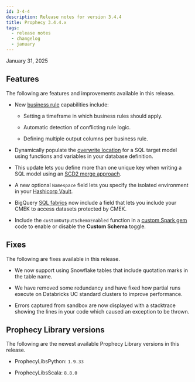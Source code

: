 ```yaml
---
id: 3-4-4
description: Release notes for version 3.4.4
title: Prophecy 3.4.4.x
tags:
  - release notes
  - changelog
  - january
---
```


January 31, 2025

## Features

The following are features and improvements available in this release.

- New [business rule](/engineers/business-rules) capabilities include:

  - Setting a timeframe in which business rules should apply.

  - Automatic detection of conflicting rule logic.

  - Defining multiple output columns per business rule.

- Dynamically populate the [overwrite location](/engineers/dynamic-target-location) for a SQL target model using functions and variables in your database definition.

- This update lets you define more than one unique key when writing a SQL model using an [SCD2 merge approach](/engineers/databricks-target).

- A new optional `Namespace` field lets you specify the isolated environment in your [Hashicorp Vault](/administration/secrets/secret-providers).

- BigQuery [SQL fabrics](/administration/fabrics/sql-fabrics/Fabrics) now include a field that lets you include your CMEK to access datasets protected by CMEK.

- Include the `customOutputSchemaEnabled` function in a [custom Spark gem](/engineers/gem-builder-reference) code to enable or disable the **Custom Schema** toggle.

## Fixes

The following are fixes available in this release.

- We now support using Snowflake tables that include quotation marks in the table name.

- We have removed some redundancy and have fixed how partial runs execute on Databricks UC standard clusters to improve performance.

- Errors captured from sandbox are now displayed with a stacktrace showing the lines in your code which caused an exception to be thrown.

## Prophecy Library versions

The following are the newest available Prophecy Library versions in this release.

- ProphecyLibsPython: `1.9.33`

- ProphecyLibsScala: `8.8.0`
